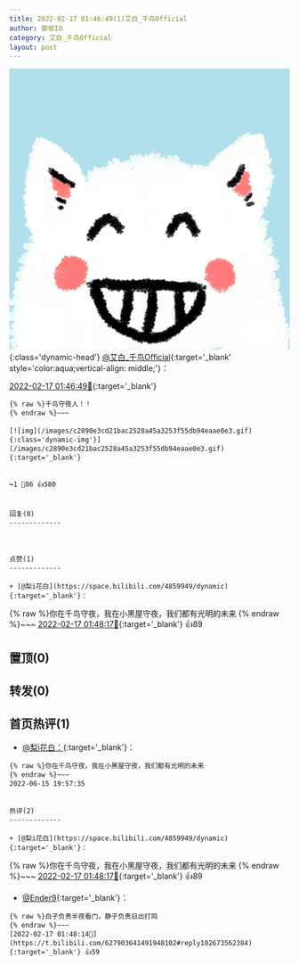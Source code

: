 ```yaml
---
title: 2022-02-17 01:46:49(1)艾白_千鸟Official
author: 御坂IO
category: 艾白_千鸟Official
layout: post
---
```


![img](/images/9ae8b9445fd0665cc014d9080156a45271be73c6.jpg){:class='dynamic-head'}
[@艾白_千鸟Official](https://space.bilibili.com/334537711/dynamic){:target='_blank' style='color:aqua;vertical-align: middle;'}：

[2022-02-17 01:46:49🔗](https://t.bilibili.com/627903641491948102){:target='_blank'}

~~~
{% raw %}千鸟守夜人！！
{% endraw %}~~~

[![img](/images/c2890e3cd21bac2528a45a3253f55db94eaae0e3.gif){:class='dynamic-img'}](/images/c2890e3cd21bac2528a45a3253f55db94eaae0e3.gif){:target='_blank'}


↪️1 💬86 👍580


回复(0)
-------------



点赞(1)
-------------

+ [@梨i花白](https://space.bilibili.com/4859949/dynamic){:target='_blank'}：
~~~
{% raw %}你在千鸟守夜，我在小黑屋守夜，我们都有光明的未来
{% endraw %}~~~
[2022-02-17 01:48:17🔗](https://t.bilibili.com/627903641491948102#reply102673615248){:target='_blank'} 👍89


置顶(0)
-------------



转发(0)
-------------



首页热评(1)
-------------

+ [@梨i花白：](https://space.bilibili.com/4859949/dynamic){:target='_blank'}：
~~~
{% raw %}你在千鸟守夜，我在小黑屋守夜，我们都有光明的未来
{% endraw %}~~~
2022-06-15 19:57:35


热评(2)
-------------

+ [@梨i花白](https://space.bilibili.com/4859949/dynamic){:target='_blank'}：
~~~
{% raw %}你在千鸟守夜，我在小黑屋守夜，我们都有光明的未来
{% endraw %}~~~
[2022-02-17 01:48:17🔗](https://t.bilibili.com/627903641491948102#reply102673615248){:target='_blank'} 👍89
+ [@Ender9](https://space.bilibili.com/1986662/dynamic){:target='_blank'}：
~~~
{% raw %}白子负责半夜看门，静子负责日出打鸣
{% endraw %}~~~
[2022-02-17 01:48:14🔗](https://t.bilibili.com/627903641491948102#reply102673562384){:target='_blank'} 👍59


